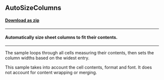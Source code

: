 ## AutoSizeColumns
#### [Download as zip](https://grapecity.github.io/DownGit/#/home?url=https://github.com/GrapeCity/ComponentOne-WinForms-Samples/tree/master/NetFramework\Excel\VB\AutoSizeColumns)
____
#### Automatically size sheet columns to fit their contents.
____
The sample loops through all cells measuring their contents, then sets the column widths based on the widest entry.

This sample takes into account the cell contents, format and font.
It does not account for content wrapping or merging.

